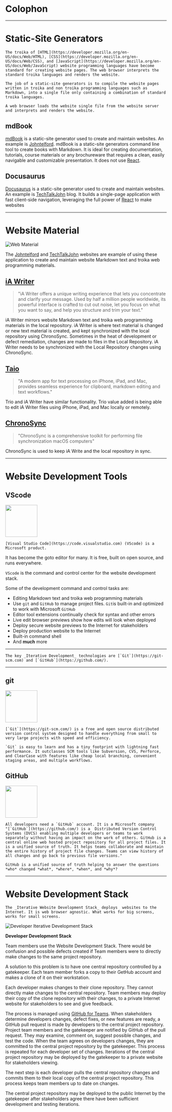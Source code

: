 # Colophon

---

# Static-Site Generators

```admonish info
The troika of [HTML](https://developer.mozilla.org/en-US/docs/Web/HTML), [CSS](https://developer.mozilla.org/en-US/docs/Web/CSS), and [JavaScript](https://developer.mozilla.org/en-US/docs/Web/JavaScript) website programming languages have become standard for creating website pages. The web browser interprets the standard troika languages and renders the website.

The job of a static-site generators is to compile the website pages written in troika and non troika programming languages such as Markdown, into a single file only containing a combination of standard troika languages.

A web browser loads the website single file from the website server and interprets and renders the website. 

```

## mdBook

[mdBook](https://rust-lang.github.io/mdBook/) is a static-site generator used to create and maintain websites. An example is [Johntelford](https://johntelford.com). mdBook is a static-site generators command line tool to create books with Markdown. It is ideal for creating  documentation, tutorials, course materials or any brochureware that requires a clean, easily navigable and customizable presentation. It does not use [React](https://reactjs.org/).

## Docusaurus

[Docusaurus](https://docusaurus.io/) is a static-site generator used to create and maintain websites. An example is [TechTalkJohn](https://techtalkjohn.com) blog. It builds a single-page application with fast client-side navigation, leveraging the full power of [React](https://reactjs.org/) to make websites 

---

# Website Material

![Web Material](websitetextmaterial.png) 

The [Johntelford](https://johntelford.com) and  [TechTalkJohn](https://techtalkjohn.com) websites are example of using these application to create and maintain website Markdown text and troika web programming materials. 

## [iA Writer](https://ia.net/writer)
> "iA Writer offers a unique writing experience that lets you concentrate and clarify your message. Used by half a million people worldwide, its powerful interface is crafted to cut out noise, let you focus on what you want to say, and help you structure and trim your text."

iA Writer mirrors website Markdown text and troika web programming materials in the local repository. iA Writer is where text material is changed or new text material is created, and kept synchronized with the local repository using ChronoSync. Sometimes in the heat of development or defect remediation, changes are made to files in the Local Repository. iA Writer needs to be synchronized  with the Local Repository changes using ChronoSync.

## [Taio](https://taio.app) 
>"A modern app for text processing on iPhone, iPad, and Mac, provides seamless experience for clipboard, markdown editing and text workflows."

Trio and iA Writer have similar functionality. Trio value added is being able to edit iA Writer files using iPhone, iPad, and Mac locally or remotely.

## [ChronoSync](https://www.econtechnologies.com/chronosync/overview.html)
>"ChronoSync is a comprehensive toolkit for performing file synchronization macOS computers"

ChronoSync is used to keep iA Write and the local repository in sync.

---


# Website Development Tools

## VScode

<img src="vscodelogo.png" height=100 width=100/>

```admonish info
[Visual Studio Code](https://code.visualstudio.com) (VScode) is a Microsoft product.
```

It has become the goto editor for many. It is free, built on open source, and runs everywhere.

`VScode` is the command and control center for the website development stack.

Some of the development command and control tasks are:

- Editing Markdown text and troika web programming materials
- Use `git` and `GitHub` to manage project files. `Git`is built-in and optimized to work with Microsoft `GitHub`
- Editor tool extensions continually check for syntax and other errors
- Live edit browser previews show how edits will look when deployed
- Deploy secure website previews to the Internet for stakeholders
- Deploy production website to the Internet
- Built-in command shell
- And **much** more

---

```admonish info
The key _Iterative Development_ technologies are [`Git`](https://git-scm.com) and [`GitHub`](https://github.com/).
```

---

## git

<img src="gitlogo.png" width=100 height=100/>

```admonish info
[`Git`](https://git-scm.com/) is a free and open source distributed version control system designed to handle everything from small to very large projects with speed and efficiency.

`Git` is easy to learn and has a tiny footprint with lightning fast performance. It outclasses SCM tools like Subversion, CVS, Perforce, and ClearCase with features like cheap local branching, convenient staging areas, and multiple workflows.
```

## GitHub

<img src="gitHublogo.png" width=100 height=100/>

```admonish info
All developers need a `GitHub` account. It is a Microsoft company
"[`GitHub`](https://github.com/) is a  Distributed Version Control Systems (DVCS) enabling multiple developers or teams to work separately without having an impact on the work of others. GitHub is a central online web hosted project repository for all project files. It is a unified source of truth. It helps teams collaborate and maintain the entire history of project file changes. Teams can view history of all changes and go back to previous file versions." 

GitHub is a unified source of truth helping to answer the questions *who* changed *what*, *where*, *when*, and *why*?
```

---

# Website Development Stack

```admonish info
The _Iterative Website Development Stack_ deploys  websites to the Internet. It is web browser agnostic. What works for big screens, works for small screens.
```


![Developer Iterative Development Stack](webdevstack.png)

**Developer Development Stack**

Team members use the Website Development Stack. There would be confusion and possible defects created if Team members were to directly make changes to the same project repository.

A solution to this problem is to have one central repository controlled by a gatekeeper. Each team member forks a copy to their GetHub account and makes a clone of it on their workstation.

Each developer makes changes to their  clone repository. They cannot directly make changes to the central repository. Team members may deploy their copy of the clone repository with their changes, to a private Internet website for stakeholders to see and give feedback.

The process is managed using [GitHub for Teams](https://github.com/team). When stakeholders determine developers changes, defect fixes, or new features are ready, a GitHub pull request is made by developers to the central project repository. Project team members and the gatekeeper are notified by GitHub of the pull request. They may examine, comment on, suggest possible changes, and test the code. When the team agrees on developers changes, they are committed to the central project repository by the gatekeeper. This process is repeated for each developer set of changes. Iterations of the central project repository may be deployed by the gatekeeper to a private website for stakeholders viewing.

The next step is each developer pulls the central repository changes and commits them to their local copy of the central project repository. This process keeps team members up to date on changes.

The central project repository may be deployed to the public Internet by the gatekeeper after stakeholders agree there have been sufficient development and testing iterations.

